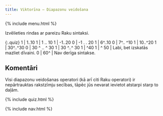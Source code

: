 ```yaml
---
title: Viktorīna — Diapazonu veidošana
---
```


{% include menu.html %}

Izvēlieties rindas ar pareizu Raku sintaksi.

{:.quiz}
1 | 1..10
1 | 1 .. 10
1 | -1..20
0 | -1 . . 20
1 | 6^..10
0 | 7^.. ^10
1 | 10..^20
1 | 30^..^30
0 | 30 ^ .. ^ 30
1 | 30 ^..^ 30
1 | ^40
1 | ^ 50 | Labi, bet izskatās mazliet dīvaini.
0 | 60^ | Nav derīga sintakse.

## Komentāri

Visi diapazonu veidošanas operatori (kā arī citi Raku operatori) ir nepārtrauktas rakstzīmju secības, tāpēc jūs nevarat ievietot atstarpi starp to daļām.

{% include quiz.html %}

{% include nav.html %}